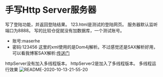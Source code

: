 # 手写Http Server服务器
写了登陆功能，并返回登陆结果。
123.html是测试的登陆网页。
服务器默认监听端口为8888。
写的比较仓促就没有加数据库，一个测试账号。
- 账号:maserhe
- 密码:123456
这里的xml使用的是Dom4j解析。不过感觉还是SAX解析好用，可以看我博客SAX解析:[传送门](https://maserhe.top/2020/10/09/xml-jie-xi/)

httpServer没有加入多线程版本。
httpServer2是加入了多线程版本。
多线程运行效果
![README-2020-10-13-21-55-20](https://picgo-1259138584.cos.ap-beijing.myqcloud.com/Markdown/README-2020-10-13-21-55-20.gif)